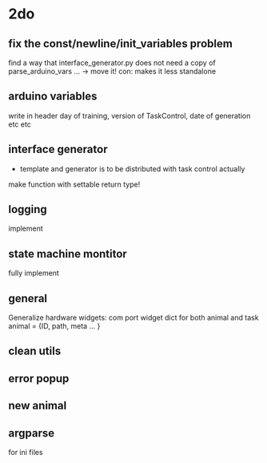 # 2do
## fix the const/newline/init_variables problem
find a way that interface_generator.py does not need a copy of parse_arduino_vars ... 
-> move it! con: makes it less standalone

## arduino variables
write in header day of training, version of TaskControl, date of generation etc etc

## interface generator
+ template and generator is to be distributed with task control actually

make function with settable return type!

## logging
implement

## state machine montitor
fully implement

## general
Generalize hardware widgets: com port widget
dict for both animal and task
animal = {ID, path, meta ... }

## clean utils

## error popup

## new animal

## argparse
for ini files
